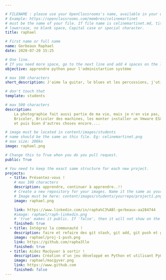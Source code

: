```yaml
---

# FILENAME : please use your OpenClassrooms's name, available in your url.
# Example: https://openclassrooms.com/membres/celinemartinet
# must be the name of your file. If file name is celinemartinet.md, title is celinemartinet.
# lowercase, no blank space, Capital case or special character.
title: raphael

# First name or full name
name: Gerbeaux Raphael
date: 2020-07-20 15:25

# One line.
# If you need more space, go to the next line and add 4 spaces on the left, as in 'description'.
objective: apprendre python pour l'administartion systéme

# max 100 characters
short_description: J'aime la guitar, le blues et les percussions, j'utilise linux quotidienment

# don't touch that
template: students

# max 500 characters
description:
    La photographie fait aussi partie de ma vie, mais je n'en vie pas,
    Bricoler, Bricoler des machines, les monter installer un Vmware ESXi, ou une Debian ou un Pfsense, puis explorer FreeBSD
    et puis bien d'autres choses encore....

# image must be located in content/images/students
# name should be the same as this file. Eg: celinemartinet.png
# max size: 200ko
image: raphael.png

# Change this to True when you do you pull request.
public: True

# You need to keep the exact same structure for each new project.
projects:
  - title: Présentez-vous !
    # max 100 characters
    description: apprendre, continuer à apprendre..!!
    # Create a new repository for your images. Name it the same as your nickname and profile picture.
    # Image must be here: content/images/students/yourrepo/project1.png
    image: raphael.png

    link: https://www.linkedin.com/in/rapha%C3%ABl-gerbeaux-aa284744
    #image: raphael/raph-linkedin.png
    # 'true' makes it public. If 'false', then it will not show on the website.
    finished: true
  - title: Intégrez la communauté !
    description: faire et refaire des git stash, git add, git push et git revert
    image: raphael/proj-1-push.png
    link: https://github.com/rapha3lle
    finished: true
  - title: Aidez MacGyver à sortir !
    description: Création d’un jeu développé en Python et utilisant PyGame.
    image: raphael/macgyver.png
    link: https://www.github.com
    finished: false
---
```

